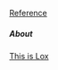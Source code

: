 [Reference](http://www.craftinginterpreters.com/)
##### About

[This is Lox](http://www.craftinginterpreters.com/the-lox-language.html)

